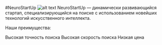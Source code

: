 #NeuroStartUp
![alt text](C:\Users\vc_moskvicheva\Desktop\Homework\NeuroStartUp)
NeuroStartUp — динамически развивающийся стартап, специализирующийся на поиске с использованием новейших технологий искусственного интеллекта.

Наши преимущества:
 
Высокая точность поиска
Высокая скорость поиска
Низкая цена